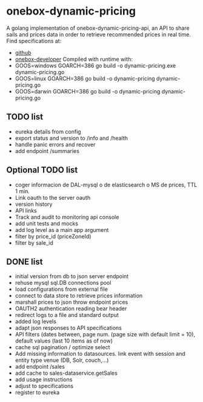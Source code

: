 # onebox-dynamic-pricing
A golang implementation of onebox-dynamic-pricing-api, an API to share sails and prices data in order to retrieve recommended prices in real time.
Find specifications at:
+ [github](https://github.com/joliva-ob/onebox-dynamic-pricing-api)
+ [onebox-developer](http://developer.oneboxtickets.com/dynamic-pricing-api)
Compiled with runtime with: 
+ GOOS=windows GOARCH=386 go build -o dynamic-pricing.exe dynamic-pricing.go
+ GOOS=linux GOARCH=386 go build -o dynamic-pricing dynamic-pricing.go
+ GOOS=darwin GOARCH=386 go build -o dynamic-pricing dynamic-pricing.go



## TODO list
+ eureka details from config
+ export status and version to /info and /health
+ handle panic errors and recover
+ add endpoint /summaries


## Optional TODO list
+ coger informacion de DAL-mysql o de elasticsearch o MS de prices, TTL 1 min.
+ Link oauth to the server oauth
+ version history
+ API links
+ Track and audit to monitoring api console
+ add unit tests and mocks
+ add log level as a main app argument
+ filter by price_id (priceZoneId)
+ filter by sale_id


## DONE list
+ initial version from db to json server endpoint
+ rehuse mysql sql.DB connections pool
+ load configurations from external file
+ connect to data store to retrieve prices information
+ marshall prices to json throw endpoint prices
+ OAUTH2 authentication reading bear header
+ redirect logs to a file and standard output
+ added log levels
+ adapt json responses to API specifications
+ API filters (dates between, page num. (page size with default limit = 10), default values (last 10 items as of now)
+ cache sql pagination / optimize select
+ Add missing information to datasources. link event with session and entity type venue (DB, Solr, couch,...)
+ add endpoint /sales
+ add cache to sales-dataservice.getSales
+ add usage instructions
+ adjust to specifications
+ register to eureka